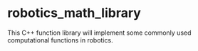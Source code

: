 # robotics_math_library
This C++ function library will implement some commonly used computational functions in robotics.
